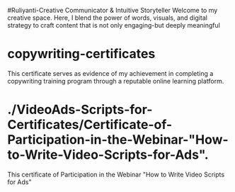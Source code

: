 #Ruliyanti-Creative Communicator & Intuitive Storyteller
Welcome to my creative space. Here, I blend the power of words, visuals, and digital strategy to craft content that is not only engaging-but deeply meaningful
# copywriting-certificates
This certificate serves as evidence of my achievement in completing a copywriting training program through a reputable online learning platform.
# ./VideoAds-Scripts-for-Certificates/Certificate-of-Participation-in-the-Webinar-"How-to-Write-Video-Scripts-for-Ads".
This certificate of Participation in the Webinar "How to Write Video Scripts for Ads"
